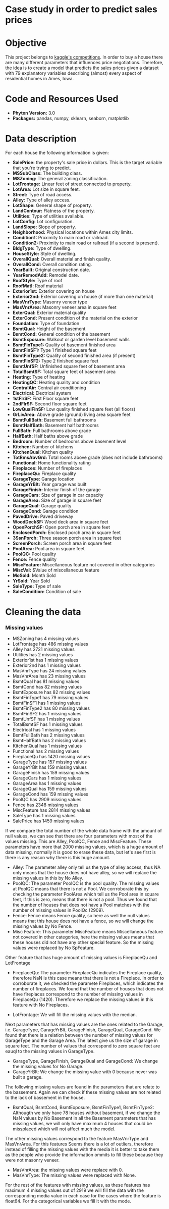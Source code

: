 # Case study in order to predict sales prices 

# Objective

This project belongs to [kaggle's competitions](https://www.kaggle.com/c/house-prices-advanced-regression-techniques). In order to buy a house there are many different parameters that influences price negotiations. Therefore, the idea is to create a model that predicts the sales prices given a dataset with 79 explanatory variables describing (almost) every aspect of residential homes in Ames, Iowa. 

# Code and Resources Used

- **Phyton Version:** 3.0
- **Packages:** pandas, numpy, sklearn, seaborn, matplotlib

# Data description

For each house the following information is given:

- **SalePrice:**  the property's sale price in dollars. This is the target variable that you're trying to predict.
- **MSSubClass:** The building class.
- **MSZoning:** The general zoning classification.
- **LotFrontage:** Linear feet of street connected to property.
- **LotArea:** Lot size in square feet.
- **Street:** Type of road access.
- **Alley:** Type of alley access.
- **LotShape:** General shape of property.
- **LandContour:** Flatness of the property.
- **Utilities:** Type of utilities available.
- **LotConfig:** Lot configuration.
- **LandSlope:** Slope of property.
- **Neighborhood:** Physical locations within Ames city limits.
- **Condition1:** Proximity to main road or railroad.
- **Condition2:** Proximity to main road or railroad (if a second is present).
- **BldgType:** Type of dwelling.
- **HouseStyle:** Style of dwelling.
- **OverallQual:** Overall material and finish quality.
- **OverallCond:** Overall condition rating.
- **YearBuilt:** Original construction date.
- **YearRemodAdd:** Remodel date.
- **RoofStyle:** Type of roof
- **RoofMatl:** Roof material
- **Exterior1st:** Exterior covering on house
- **Exterior2nd:** Exterior covering on house (if more than one material)
- **MasVnrType:** Masonry veneer type
- **MasVnrArea:** Masonry veneer area in square feet
- **ExterQual:** Exterior material quality
- **ExterCond:** Present condition of the material on the exterior
- **Foundation:** Type of foundation
- **BsmtQual:** Height of the basement
- **BsmtCond:** General condition of the basement
- **BsmtExposure:** Walkout or garden level basement walls
- **BsmtFinType1:** Quality of basement finished area
- **BsmtFinSF1:** Type 1 finished square feet
- **BsmtFinType2:** Quality of second finished area (if present)
- **BsmtFinSF2:** Type 2 finished square feet
- **BsmtUnfSF:** Unfinished square feet of basement area
- **TotalBsmtSF:** Total square feet of basement area
- **Heating:** Type of heating
- **HeatingQC:** Heating quality and condition
- **CentralAir:** Central air conditioning
- **Electrical:** Electrical system
- **1stFlrSF:** First Floor square feet
- **2ndFlrSF:** Second floor square feet
- **LowQualFinSF:** Low quality finished square feet (all floors)
- **GrLivArea:** Above grade (ground) living area square feet
- **BsmtFullBath:** Basement full bathrooms
- **BsmtHalfBath:** Basement half bathrooms
- **FullBath:** Full bathrooms above grade
- **HalfBath:** Half baths above grade
- **Bedroom:** Number of bedrooms above basement level
- **Kitchen:** Number of kitchens
- **KitchenQual:** Kitchen quality
- **TotRmsAbvGrd:** Total rooms above grade (does not include bathrooms)
- **Functional:** Home functionality rating
- **Fireplaces:** Number of fireplaces
- **FireplaceQu:** Fireplace quality
- **GarageType:** Garage location
- **GarageYrBlt:** Year garage was built
- **GarageFinish:** Interior finish of the garage
- **GarageCars:** Size of garage in car capacity
- **GarageArea:** Size of garage in square feet
- **GarageQual:** Garage quality
- **GarageCond:** Garage condition
- **PavedDrive:** Paved driveway
- **WoodDeckSF:** Wood deck area in square feet
- **OpenPorchSF:** Open porch area in square feet
- **EnclosedPorch:** Enclosed porch area in square feet
- **3SsnPorch:** Three season porch area in square feet
- **ScreenPorch:** Screen porch area in square feet
- **PoolArea:** Pool area in square feet
- **PoolQC:** Pool quality
- **Fence:** Fence quality
- **MiscFeature:** Miscellaneous feature not covered in other categories
- **MiscVal:** $Value of miscellaneous feature
- **MoSold:** Month Sold
- **YrSold:** Year Sold
- **SaleType:** Type of sale
- **SaleCondition:** Condition of sale

# Cleaning the data

### Missing values

- MSZoning has  4  missing values 
- LotFrontage has  486  missing values 
- Alley has  2721  missing values 
- Utilities has  2  missing values 
- Exterior1st has  1  missing values 
- Exterior2nd has  1  missing values 
- MasVnrType has  24  missing values 
- MasVnrArea has  23  missing values 
- BsmtQual has  81  missing values 
- BsmtCond has  82  missing values 
- BsmtExposure has  82  missing values 
- BsmtFinType1 has  79  missing values 
- BsmtFinSF1 has  1  missing values 
- BsmtFinType2 has  80  missing values 
- BsmtFinSF2 has  1  missing values 
- BsmtUnfSF has  1  missing values 
- TotalBsmtSF has  1  missing values 
- Electrical has  1  missing values 
- BsmtFullBath has  2  missing values 
- BsmtHalfBath has  2  missing values 
- KitchenQual has  1  missing values 
- Functional has  2  missing values 
- FireplaceQu has  1420  missing values 
- GarageType has  157  missing values 
- GarageYrBlt has  159  missing values 
- GarageFinish has  159  missing values 
- GarageCars has  1  missing values 
- GarageArea has  1  missing values 
- GarageQual has  159  missing values 
- GarageCond has  159  missing values 
- PoolQC has  2909  missing values 
- Fence has  2348  missing values 
- MiscFeature has  2814  missing values 
- SaleType has  1  missing values 
- SalePrice has  1459  missing values 
 
If we compare the total number of the whole data frame with the amount of null values, we can see that there are four parameters with most of the values missing. This are Alley, PoolQC, Fence and MiscFeature. These parameters have more that 2000 missing values, which is a huge amount of data missing, normally it is good to erase these data, but let's see first is there is any reason why there is this huge amount.

- Alley: The parameter alley only tell us the type of alley access, thus NA only means that the house does not have alley, so we will replace the missing values in this by No Alley.
- PoolQC: The parameter PoolQC is the pool quality. The missing values at PoolQC means that there is not a Pool. We corrroborate this by checking the parameter PoolArea which tell us the Pool area in square feet, if this is zero, means that there is not a pool. Thus we found that the number of houses that does not have a Pool matches with the number of missing values in PoolQc (2909).
- Fence: Fence means Fence quality, so here as well the null values means that this house does not have a fence, so we will change the missing values by No Fence.
- Misc Feature: This parameter MiscFeature means Miscellaneous feature not covered in other categories, here the missing values means that these houses did not have any other special feature. So the missing values were replaced by No SpFeature. 

Other feature that has huge amount of missing values is FireplaceQu and LotFrontage

- FireplaceQu: The parameter FireplaceQu indicates the Fireplace quality, therefore NaN is this case means that there is not a Fireplace. In order to corroborate it, we checked the paramete Fireplaces, which indicates the number of fireplaces. We found that the number of houses that does not have fireplaces correspond to the number of missing values in FireplaceQu (1420). Therefore we replace the missing values in this feature with No Fireplaces. 

- LotFrontage: We will fill the missing values with the median.

Next parameters that has missing values are the ones related to the Garage, i.e. GarageType, GarageYrBlt, GarageFinish, GarageQual, GarageCond. We found that there is a relation between the number of missing values for GarageType and the Garage Area. The latest give us the size of garage in square feet. The number of values that correspond to zero square feet are eauql to the missing values in GarageType. 

- GarageType, GarageFinish, GarageQual and GarageCond: We change the missing values for No Garage.
- GarageYrBlt: We change the missing value with 0 because never was built a garage.

The following missing values are found in the parameters that are relate to the bassement. Again we can check if these missing values are not related to the lack of bassement in the house.

- BsmtQual, BsmtCond, BsmtExposure, BsmtFinType1, BsmtFinType2: Althougth we only have 78 houses without basement, if we change the NaN values by No Basement in all the Basement parameters that has missing values, we will only have maximum 4 houses that could be missplaced which will not affect much the model.

The other missing values correspond to the feature MasVnrType and MasVnrArea. For this features Seems there is a lot of outliers, therefore instead of filling the missing values with the media it is better to take them as the people who provide the information ommits to fill these because they were not masonry veneer.

- MasVnrArea: the missing values were replace with 0.
- MasVnrType: The missing values were replaced with None.

For the rest of the features with missing values, as these features has maximum 4 missing values out of 2919 we will fill the data with the corresponding media value in each case for the cases where the feature is float64. For the categorical variables we fill it with the mode.  






